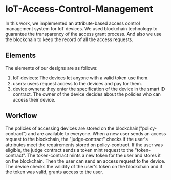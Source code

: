 # IoT-Access-Control-Management
In this work, we implemented an attribute-based access control management system for IoT devices. We used blockchain technology to guarantee the transparency of the access grant process. And also we use the blockchain to keep the record of all the access requests.
## Elements
The elements of our designs are as follows:
1) IoT devices: The devices let anyone with a valid token use them.
2) users: users request access to the devices and pay for them.
3) device owners: they enter the specification of the device in the smart ID contract. The owner of the device decides about the policies who can access their device.
## Workflow
The policies of accessing devices are stored on the blockchain("policy-contract") and are available to everyone. When a new user sends an access request to the blockchain, the "judge-contract"
checks if the user's attributes meet the requirements stored on policy-contract. If the user was eligible, the judge contract sends a token mint request to the "token-contract". The token-contract mints a new token for the user and stores it on the blockchain. Then the user can send an access request to the device. The device checks the validity of the user's token on the blockchain and if the token was valid, grants access to the user. 
